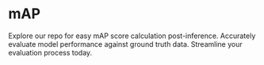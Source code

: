 # mAP
Explore our repo for easy mAP score calculation post-inference. Accurately evaluate model performance against ground truth data. Streamline your evaluation process today.
